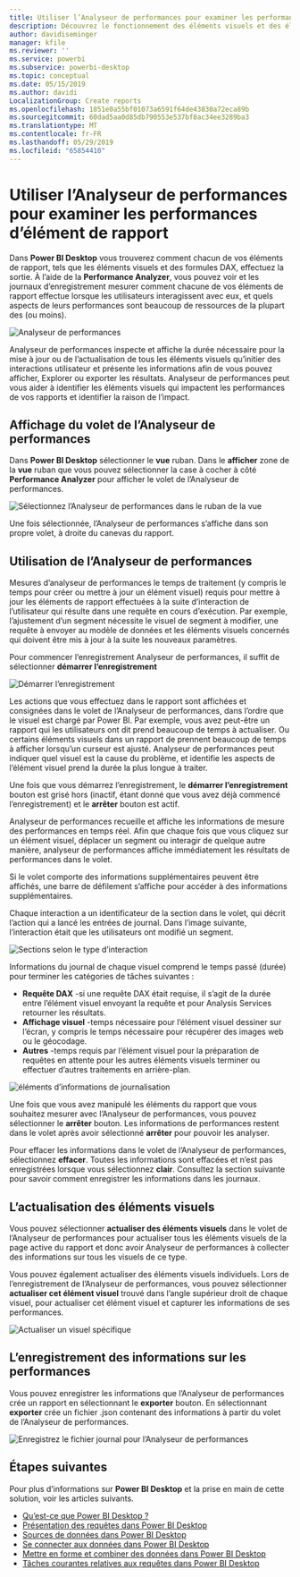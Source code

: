 ```yaml
---
title: Utiliser l’Analyseur de performances pour examiner les performances d’élément de rapport dans Power BI Desktop
description: Découvrez le fonctionnement des éléments visuels et des éléments de rapport en termes de temps de réponse et l’utilisation des ressources
author: davidiseminger
manager: kfile
ms.reviewer: ''
ms.service: powerbi
ms.subservice: powerbi-desktop
ms.topic: conceptual
ms.date: 05/15/2019
ms.author: davidi
LocalizationGroup: Create reports
ms.openlocfilehash: 1851e0a55bf01073a6591f64de43830a72eca89b
ms.sourcegitcommit: 60dad5aa0d85db790553e537bf8ac34ee3289ba3
ms.translationtype: MT
ms.contentlocale: fr-FR
ms.lasthandoff: 05/29/2019
ms.locfileid: "65854410"
---
```

# <a name="use-performance-analyzer-to-examine-report-element-performance"></a>Utiliser l’Analyseur de performances pour examiner les performances d’élément de rapport

Dans **Power BI Desktop** vous trouverez comment chacun de vos éléments de rapport, tels que les éléments visuels et des formules DAX, effectuez la sortie. À l’aide de la **Performance Analyzer**, vous pouvez voir et les journaux d’enregistrement mesurer comment chacune de vos éléments de rapport effectue lorsque les utilisateurs interagissent avec eux, et quels aspects de leurs performances sont beaucoup de ressources de la plupart des (ou moins).

![Analyseur de performances](media/desktop-performance-analyzer/performance-analyzer-01.png)

Analyseur de performances inspecte et affiche la durée nécessaire pour la mise à jour ou de l’actualisation de tous les éléments visuels qu’initier des interactions utilisateur et présente les informations afin de vous pouvez afficher, Explorer ou exporter les résultats. Analyseur de performances peut vous aider à identifier les éléments visuels qui impactent les performances de vos rapports et identifier la raison de l’impact.

## <a name="displaying-the-performance-analyzer-pane"></a>Affichage du volet de l’Analyseur de performances

Dans **Power BI Desktop** sélectionner le **vue** ruban. Dans le **afficher** zone de la **vue** ruban que vous pouvez sélectionner la case à cocher à côté **Performance Analyzer** pour afficher le volet de l’Analyseur de performances.

![Sélectionnez l’Analyseur de performances dans le ruban de la vue](media/desktop-performance-analyzer/performance-analyzer-02.png)

Une fois sélectionnée, l’Analyseur de performances s’affiche dans son propre volet, à droite du canevas du rapport.

## <a name="using-performance-analyzer"></a>Utilisation de l’Analyseur de performances

Mesures d’analyseur de performances le temps de traitement (y compris le temps pour créer ou mettre à jour un élément visuel) requis pour mettre à jour les éléments de rapport effectuées à la suite d’interaction de l’utilisateur qui résulte dans une requête en cours d’exécution. Par exemple, l’ajustement d’un segment nécessite le visuel de segment à modifier, une requête à envoyer au modèle de données et les éléments visuels concernés qui doivent être mis à jour à la suite les nouveaux paramètres. 

Pour commencer l’enregistrement Analyseur de performances, il suffit de sélectionner **démarrer l’enregistrement**

![Démarrer l’enregistrement](media/desktop-performance-analyzer/performance-analyzer-03.png)

Les actions que vous effectuez dans le rapport sont affichées et consignées dans le volet de l’Analyseur de performances, dans l’ordre que le visuel est chargé par Power BI. Par exemple, vous avez peut-être un rapport qui les utilisateurs ont dit prend beaucoup de temps à actualiser. Ou certains éléments visuels dans un rapport de prennent beaucoup de temps à afficher lorsqu’un curseur est ajusté. Analyseur de performances peut indiquer quel visuel est la cause du problème, et identifie les aspects de l’élément visuel prend la durée la plus longue à traiter. 

Une fois que vous démarrez l’enregistrement, le **démarrer l’enregistrement** bouton est grisé hors (inactif, étant donné que vous avez déjà commencé l’enregistrement) et le **arrêter** bouton est actif. 

Analyseur de performances recueille et affiche les informations de mesure des performances en temps réel. Afin que chaque fois que vous cliquez sur un élément visuel, déplacer un segment ou interagir de quelque autre manière, analyseur de performances affiche immédiatement les résultats de performances dans le volet.

Si le volet comporte des informations supplémentaires peuvent être affichés, une barre de défilement s’affiche pour accéder à des informations supplémentaires.

Chaque interaction a un identificateur de la section dans le volet, qui décrit l’action qui a lancé les entrées de journal. Dans l’image suivante, l’interaction était que les utilisateurs ont modifié un segment.

![Sections selon le type d’interaction](media/desktop-performance-analyzer/performance-analyzer-04.png)

Informations du journal de chaque visuel comprend le temps passé (durée) pour terminer les catégories de tâches suivantes :

* **Requête DAX** -si une requête DAX était requise, il s’agit de la durée entre l’élément visuel envoyant la requête et pour Analysis Services retourner les résultats.
* **Affichage visuel** -temps nécessaire pour l’élément visuel dessiner sur l’écran, y compris le temps nécessaire pour récupérer des images web ou le géocodage. 
* **Autres** -temps requis par l’élément visuel pour la préparation de requêtes en attente pour les autres éléments visuels terminer ou effectuer d’autres traitements en arrière-plan.

![éléments d’informations de journalisation](media/desktop-performance-analyzer/performance-analyzer-06.png)

Une fois que vous avez manipulé les éléments du rapport que vous souhaitez mesurer avec l’Analyseur de performances, vous pouvez sélectionner le **arrêter** bouton. Les informations de performances restent dans le volet après avoir sélectionné **arrêter** pour pouvoir les analyser.

Pour effacer les informations dans le volet de l’Analyseur de performances, sélectionnez **effacer**. Toutes les informations sont effacées et n’est pas enregistrées lorsque vous sélectionnez **clair**. Consultez la section suivante pour savoir comment enregistrer les informations dans les journaux. 

## <a name="refreshing-visuals"></a>L’actualisation des éléments visuels

Vous pouvez sélectionner **actualiser des éléments visuels** dans le volet de l’Analyseur de performances pour actualiser tous les éléments visuels de la page active du rapport et donc avoir Analyseur de performances à collecter des informations sur tous les visuels de ce type.

Vous pouvez également actualiser des éléments visuels individuels. Lors de l’enregistrement de l’Analyseur de performances, vous pouvez sélectionner **actualiser cet élément visuel** trouvé dans l’angle supérieur droit de chaque visuel, pour actualiser cet élément visuel et capturer les informations de ses performances.

![Actualiser un visuel spécifique](media/desktop-performance-analyzer/performance-analyzer-07.png)

## <a name="saving-performance-information"></a>L’enregistrement des informations sur les performances

Vous pouvez enregistrer les informations que l’Analyseur de performances crée un rapport en sélectionnant le **exporter** bouton. En sélectionnant **exporter** crée un fichier .json contenant des informations à partir du volet de l’Analyseur de performances. 

![Enregistrez le fichier journal pour l’Analyseur de performances](media/desktop-performance-analyzer/performance-analyzer-05.png)


## <a name="next-steps"></a>Étapes suivantes
Pour plus d’informations sur **Power BI Desktop** et la prise en main de cette solution, voir les articles suivants.

* [Qu’est-ce que Power BI Desktop ?](desktop-what-is-desktop.md)
* [Présentation des requêtes dans Power BI Desktop](desktop-query-overview.md)
* [Sources de données dans Power BI Desktop](desktop-data-sources.md)
* [Se connecter aux données dans Power BI Desktop](desktop-connect-to-data.md)
* [Mettre en forme et combiner des données dans Power BI Desktop](desktop-shape-and-combine-data.md)
* [Tâches courantes relatives aux requêtes dans Power BI Desktop](desktop-common-query-tasks.md)   

